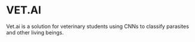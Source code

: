 # VET.AI

Vet.ai is a solution for veterinary students using CNNs to classify parasites and other living beings.